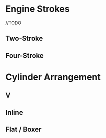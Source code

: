 # Engine Strokes

//TODO

## Two-Stroke

## Four-Stroke

# Cylinder Arrangement

## V

## Inline

## Flat / Boxer

